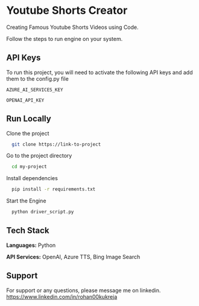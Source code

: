 
# Youtube Shorts Creator

Creating Famous Youtube Shorts Videos using Code.

Follow the steps to run engine on your system.


## API Keys

To run this project, you will need to activate the following API keys and add them to the config.py file

`AZURE_AI_SERVICES_KEY`

`OPENAI_API_KEY`


## Run Locally

Clone the project

```bash
  git clone https://link-to-project
```

Go to the project directory

```bash
  cd my-project
```

Install dependencies

```bash
  pip install -r requirements.txt
```

Start the Engine

```bash
  python driver_script.py
```


## Tech Stack

**Languages:** Python

**API Services:** OpenAI, Azure TTS, Bing Image Search


## Support

For support or any questions, please message me on linkedin. https://www.linkedin.com/in/rohan00kukreja
